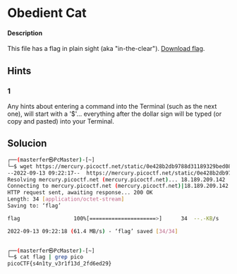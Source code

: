 # Obedient Cat

#### Description

This file has a flag in plain sight (aka "in-the-clear"). [Download flag](https://mercury.picoctf.net/static/0e428b2db9788d31189329bed089ce98/flag).

## Hints
### 1
Any hints about entering a command into the Terminal (such as the next one), will start with a '$'... everything after the dollar sign will be typed (or copy and pasted) into your Terminal.

## Solucion

```bash
┌──(masterfer㉿PcMaster)-[~]
└─$ wget https://mercury.picoctf.net/static/0e428b2db9788d31189329bed089ce98/flag
--2022-09-13 09:22:17--  https://mercury.picoctf.net/static/0e428b2db9788d31189329bed089ce98/flag
Resolving mercury.picoctf.net (mercury.picoctf.net)... 18.189.209.142
Connecting to mercury.picoctf.net (mercury.picoctf.net)|18.189.209.142|:443... connected.
HTTP request sent, awaiting response... 200 OK
Length: 34 [application/octet-stream]
Saving to: ‘flag’

flag                 100%[=====================>]      34  --.-KB/s    in 0s      

2022-09-13 09:22:18 (61.4 MB/s) - ‘flag’ saved [34/34]

                                                                                   
┌──(masterfer㉿PcMaster)-[~]
└─$ cat flag | grep pico
picoCTF{s4n1ty_v3r1f13d_2fd6ed29}
```
